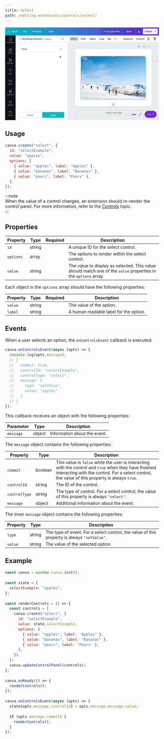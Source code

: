 ```yaml
---
title: Select
path: /editing-extensions/controls/select/
---
```


![](images/f05f51111a.gif)

## Usage

```javascript
canva.create("select", {
  id: "selectExample",
  value: "apples",
  options: [
    { value: "apples", label: "Apples" },
    { value: "bananas", label: "Bananas" },
    { value: "pears", label: "Pears" },
  ],
});
```

:::note  
 When the value of a control changes, an extension should re-render the control panel. For more information, refer to the [Controls](./#managing-the-state-of-controls.md) topic.  
:::

## Properties

| Property  | Type   | Required | Description                                                                                                     |
| --------- | ------ | :------: | --------------------------------------------------------------------------------------------------------------- |
| `id`      | string | <Tick /> | A unique ID for the select control.                                                                             |
| `options` | array  | <Tick /> | The options to render within the select control.                                                                |
| `value`   | string |          | The value to display as selected. This value should match one of the `value` properties in the `options` array. |

Each object in the `options` array should have the following properties:

| Property | Type   | Required | Description                            |
| -------- | ------ | :------: | -------------------------------------- |
| `value`  | string | <Tick /> | The value of the option.               |
| `label`  | string | <Tick /> | A human readable label for the option. |

## Events

When a user selects an option, the `onControlsEvent` callback is executed:

```javascript
canva.onControlsEvent(async (opts) => {
  console.log(opts.message);
  // {
  //   commit: true,
  //   controlId: "selectExample",
  //   controlType: "select",
  //   message: {
  //     type: "setValue",
  //     value: "apples"
  //   }
  // }
});
```

This callback receives an object with the following properties:

| Parameter | Type   | Description                  |
| --------- | ------ | ---------------------------- |
| `message` | object | Information about the event. |

The `message` object contains the following properties:

| Property      | Type    | Description                                                                                                                                                                                              |
| ------------- | ------- | -------------------------------------------------------------------------------------------------------------------------------------------------------------------------------------------------------- |
| `commit`      | boolean | This value is `false` while the user is interacting with the control and `true` when they have finished interacting with the control. For a select control, the value of this property is always `true`. |
| `controlId`   | string  | The ID of the control.                                                                                                                                                                                   |
| `controlType` | string  | The type of control. For a select control, the value of this property is always `"select"`.                                                                                                              |
| `message`     | object  | Additional information about the event.                                                                                                                                                                  |

The inner `message` object contains the following properties:

| Property | Type   | Description                                                                                 |
| -------- | ------ | ------------------------------------------------------------------------------------------- |
| `type`   | string | The type of event. For a select control, the value of this property is always `"setValue"`. |
| `value`  | string | The value of the selected option.                                                           |

## Example

```javascript
const canva = window.canva.init();

const state = {
  selectExample: "apples",
};

const renderControls = () => {
  const controls = [
    canva.create("select", {
      id: "selectExample",
      value: state.selectExample,
      options: [
        { value: "apples", label: "Apples" },
        { value: "bananas", label: "Bananas" },
        { value: "pears", label: "Pears" },
      ],
    }),
  ];
  canva.updateControlPanel(controls);
};

canva.onReady(() => {
  renderControls();
});

canva.onControlsEvent(async (opts) => {
  state[opts.message.controlId] = opts.message.message.value;

  if (opts.message.commit) {
    renderControls();
  }
});
```
